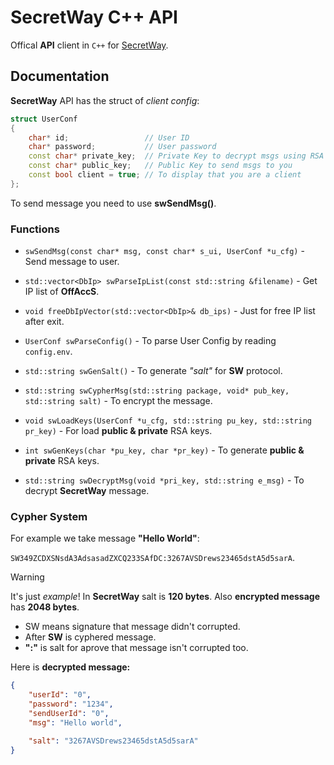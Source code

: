 # SecretWay C++ API

Offical **API** client in `C++` for [SecretWay](https://github.com/shawarmateam/secretway).

## Documentation

**SecretWay** API has the struct of *client config*:
```cpp
struct UserConf
{
    char* id;                 // User ID
    char* password;           // User password
    const char* private_key;  // Private Key to decrypt msgs using RSA
    const char* public_key;   // Public Key to send msgs to you
    const bool client = true; // To display that you are a client
};
```

To send message you need to use **swSendMsg()**.

### Functions

- `swSendMsg(const char* msg, const char* s_ui, UserConf *u_cfg)` - Send message to user.

- `std::vector<DbIp> swParseIpList(const std::string &filename)` - Get IP list of **OffAccS**.

- `void freeDbIpVector(std::vector<DbIp>& db_ips)` - Just for free IP list after exit.

- `UserConf swParseConfig()` - To parse User Config by reading `config.env`.

- `std::string swGenSalt()` - To generate *"salt"* for **SW** protocol.

- `std::string swCypherMsg(std::string package, void* pub_key, std::string salt)` - To encrypt the message.

- `void swLoadKeys(UserConf *u_cfg, std::string pu_key, std::string pr_key)` - For load **public & private** RSA keys.

- `int swGenKeys(char *pu_key, char *pr_key)` - To generate **public & private** RSA keys.

- `std::string swDecryptMsg(void *pri_key, std::string e_msg)` - To decrypt **SecretWay** message.

### Cypher System

For example we take message **"Hello World"**:

`SW349ZCDXSNsdA3AdsasadZXCQ233SAfDC:3267AVSDrews23465dstA5d5sarA`.

> [!WARNING]
> It's just *example*! In **SecretWay**
> salt is **120 bytes**. Also **encrypted message**
> has **2048 bytes**.

- SW means signature that message didn't corrupted.
- After **SW** is cyphered message.
- **":"** is salt for aprove that message isn't corrupted too.

Here is **decrypted message:**

```json
{
    "userId": "0",
    "password": "1234",
    "sendUserId": "0",
    "msg": "Hello world",

    "salt": "3267AVSDrews23465dstA5d5sarA"
}
```
